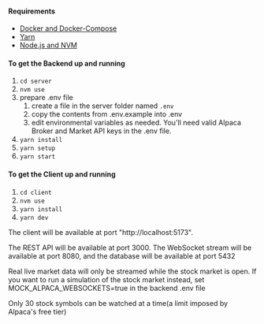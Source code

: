#### Requirements

- [Docker and Docker-Compose](https://www.docker.com/)
- [Yarn](https://classic.yarnpkg.com/lang/en/docs/install/#mac-stable)
- [Node.js and NVM](https://nodejs.org/en/download/package-manager)

#### To get the Backend up and running

1. `cd server`
1. `nvm use`
1. prepare .env file  
    1. create a file in the server folder named `.env`  
    1. copy the contents from .env.example into .env
    1. edit environmental variables as needed. You'll need valid Alpaca Broker and Market API keys in the .env file.
1. `yarn install`
1. `yarn setup`
1. `yarn start`
#### To get the Client up and running

1. `cd client`
1. `nvm use`
1. `yarn install` 
1. `yarn dev`

The client will be available at port "http://localhost:5173". 
  
The REST API will be available at port 3000. The WebSocket stream will be available at port 8080, and the database will be available at port 5432  
  
Real live market data will only be streamed while the stock market is open. If you want to run a simulation of the stock market instead, set MOCK_ALPACA_WEBSOCKETS=true in the backend .env file  

Only 30 stock symbols can be watched at a time(a limit imposed by Alpaca's free tier)
